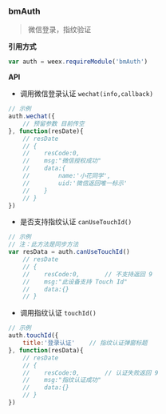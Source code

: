 ### bmAuth

> 微信登录，指纹验证

**引用方式**

```js
var auth = weex.requireModule('bmAuth')
```

**API**

* 调用微信登录认证 `wechat(info,callback)`

```js
// 示例
auth.wechat({
    // 预留参数 目前传空
}, function(resDate){
    // resDate
    // {
    //    resCode:0,
    //    msg:"微信授权成功"
    //    data:{
    //        name:'小花同学',
    //        uid:'微信返回唯一标示'
    //    }
    // }
})
```

* 是否支持指纹认证 `canUseTouchId()`

```js
// 示例 
// 注：此方法是同步方法
var resData = auth.canUseTouchId()
    // resDate
    // {
    //    resCode:0,       // 不支持返回 9 
    //    msg:"此设备支持 Touch Id"
    //    data:{}
    // }
```

* 调用指纹认证 `touchId()`

```js
// 示例
auth.touchId({
    title:'登录认证'    // 指纹认证弹窗标题
}, function(resData){
    // resDate
    // {
    //    resCode:0,       // 认证失败返回 9 
    //    msg:"指纹认证成功"
    //    data:{}
    // }
})
```



